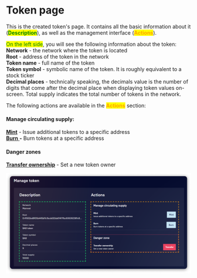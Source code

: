 # Token page

This is the created token's page. It contains all the basic information about it (<mark style="color:green;">**Description**</mark>), as well as the management interface (<mark style="color:orange;">**Actions**</mark>).

<mark style="color:green;">On the left side</mark>, you will see the following information about the token:\
**Network** - the network where the token is located\
**Root** - address of the token in the network\
**Token name** - full name of the token\
**Token symbol** - symbolic name of the token. It is roughly equivalent to a stock ticker\
**Decimal places** - technically speaking, the decimals value is the number of digits that come after the decimal place when displaying token values on-screen. Total supply indicates the total number of tokens in the network.

The following actions are available in the <mark style="color:orange;">**Actions**</mark> section:

#### Manage circulating supply:

[**Mint**](../how-to/mint-tokens.md) - Issue additional tokens to a specific address\
[**Burn** ](../how-to/burn-tokens.md)**-** Burn tokens at a specific address

#### Danger zones

[**Transfer ownership**](../how-to/transfer-ownership.md) - Set a new token owner

![](<../../../.gitbook/assets/image (233).png>)
